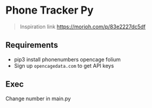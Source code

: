 # Phone Tracker Py
> Inspiration link https://morioh.com/p/83e2227dc5df

## Requirements 
- pip3 install phonenumbers opencage folium
- Sign up `opencagedata.com` to get API keys

## Exec 

Change number in main.py
